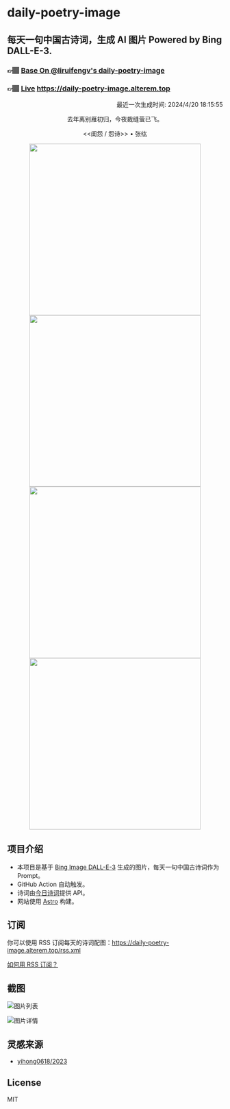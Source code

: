 
# daily-poetry-image

## 每天一句中国古诗词，生成 AI 图片 Powered by Bing DALL-E-3.

### 👉🏽 [Base On @liruifengv's daily-poetry-image](https://github.com/liruifengv/daily-poetry-image)

### 👉🏽 [Live](https://daily-poetry-image.alterem.top/) https://daily-poetry-image.alterem.top

<p align="right">
  最近一次生成时间: 2024/4/20 18:15:55
</p>
<p align="center">
去年离别雁初归，今夜裁缝萤已飞。
</p>
<p align="center">
<<闺怨 / 怨诗>> • 张纮
</p>
<p align="center">
<img src="https://tse1.mm.bing.net/th/id/OIG3.cejA9xp0mbaXeWVJlJ99" height="400" width="400" />
<img src="https://tse2.mm.bing.net/th/id/OIG3.Gz9YMnl1XU6eqh0Fpkvr" height="400" width="400" />
<img src="https://tse4.mm.bing.net/th/id/OIG3.V0G7HjHUB0faF8qHFSkZ" height="400" width="400" />
<img src="https://tse1.mm.bing.net/th/id/OIG3.HPsZW0KW0mLZcQiJFCC4" height="400" width="400" />
</p>

## 项目介绍

-   本项目是基于 [Bing Image DALL-E-3](https://www.bing.com/images/create) 生成的图片，每天一句中国古诗词作为 Prompt。
-   GitHub Action 自动触发。
-   诗词由[今日诗词](https://www.jinrishici.com/)提供 API。
-   网站使用 [Astro](https://astro.build) 构建。

## 订阅

你可以使用 RSS 订阅每天的诗词配图：https://daily-poetry-image.alterem.top/rss.xml

[如何用 RSS 订阅？](https://zhuanlan.zhihu.com/p/55026716)

## 截图

![图片列表](./screenshots/Snipaste_2023-12-28_21-00-26.png)

![图片详情](./screenshots/Snipaste_2023-12-28_21-00-53.png)

## 灵感来源

-   [yihong0618/2023](https://github.com/yihong0618/2023)

## License

MIT
